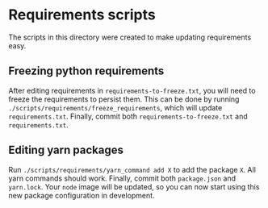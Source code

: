 <!--
Copyright © 2023 Intel Corporation

SPDX-License-Identifier: Apache License 2.0
-->
# Requirements scripts

The scripts in this directory were created to make updating requirements easy.

## Freezing python requirements

After editing requirements in `requirements-to-freeze.txt`, you will need to freeze the requirements to persist them.
This can be done by running `./scripts/requirements/freeze_requirements`, which will update `requirements.txt`.
Finally, commit both `requirements-to-freeze.txt` and `requirements.txt`.

## Editing yarn packages

Run `./scripts/requirements/yarn_command add X` to add the package `X`.
All yarn commands should work.
Finally, commit both `package.json` and `yarn.lock`.
Your `node` image will be updated, so you can now start using this new package configuration in development.
